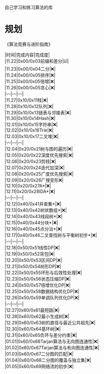 自己学习和练习算法的库

# 规划
《算法竞赛与进阶指南》

|时间|完成内容|完成度|    
|11.22|0x00/0x03前缀和差分|:ballot_box_with_check:|    
|11.23|0x00/0x04二分|:x:|    
|11.24|0x00/0x05排序|:x:|     
|11.25|0x00/0x05倍增|:x:|     
|11.26|0x00/0x05贪心|:x:|     
|:wavy_dash:|:wavy_dash:|:wavy_dash:|    
|11.27|0x10/0x11栈|:x:|     
|11.28|0x10/0x12队列|:x:|     
|11.29|0x10/0x13链表与邻接表|:x:|     
|11.30|0x10/0x14Hash|:x:|     
|12.01|0x10/0x15字符串|:x:|     
|12.02|0x10/0x16Trie|:x:|     
|12.03|0x10/0x17二叉堆|:x:|     
|:wavy_dash:|:wavy_dash:|:wavy_dash:|    
|12.04|0x20/0x21树与图的遍历|:x:|     
|12.05|0x20/0x22深度优先搜索|:x:|     
|12.06|0x20/0x23剪枝|:x:|     
|12.07|0x20/0x24迭代加深|:x:|     
|12.08|0x20/0x25广度优先搜索|:x:|     
|12.09|0x20/0x26广搜变形:x:|     
|12.10|0x20/0x27A*|:x:|     
|12.11|0x20/0x28IDA*|:x:|     
|:wavy_dash:|:wavy_dash:|:wavy_dash:|    
|12.12|0x40/0x41并查集*|:x:|     
|12.13|0x40/0x42树状数组*|:x:|     
|12.14|0x40/0x43线段树*|:x:|     
|12.15|0x40/0x44分块*|:x:|     
|12.16|0x40/0x45点分治*|:x:|     
|12.17|0x40/0x46二叉查找树与平衡树初步*|:x:|     
|:wavy_dash:|:wavy_dash:|:wavy_dash:|         
|12.18|0x50/0x51线性DP|:x:|     
|12.19|0x50/0x52背包|:x:|     
|12.20|0x50/0x53区间DP|:x:|     
|12.21|0x50/0x54树形DP|:x:|     
|12.22|0x50/0x55环形与后效性处理|:x:|     
|12.23|0x50/0x56状态压缩DP|:x:|     
|12.24|0x50/0x57倍增优化DP|:x:|     
|12.25|0x50/0x58数据结构优化DP|:x:|     
|12.26|0x50/0x59单调队列优化DP|:x:|     
|:wavy_dash:|:wavy_dash:|:wavy_dash:|     
|12.27|0x60/0x61最短路|:x:|     
|12.28|0x60/0x62最小生成树|:x:|     
|12.29|0x60/0x63树的直径与最近公共祖先|:x:|     
|12.30|0x60/0x64基环树|:x:|     
|12.31|0x60/0x65负环与差分约束|:x:|     
|01.01|0x60/0x66Tarjan算法与无向图连通性|:x:|     
|01.02|0x60/0x67Tarjan算法与有向图连通性|:x:|     
|01.03|0x60/0x67二分图的匹配|:x:|     
|01.04|0x60/0x68二分图的覆盖与独立集|:x:|     
|01.05|0x60/0x69网络流的初步|:x:|     